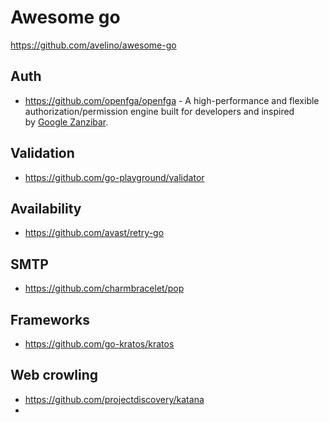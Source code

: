 # Awesome go

https://github.com/avelino/awesome-go

## Auth
- https://github.com/openfga/openfga  - A high-performance and flexible authorization/permission engine built for developers and inspired by [Google Zanzibar](https://research.google/pubs/pub48190/).



## Validation
- https://github.com/go-playground/validator 



## Availability
- https://github.com/avast/retry-go


## SMTP
- https://github.com/charmbracelet/pop


## Frameworks
- https://github.com/go-kratos/kratos


## Web crowling
- https://github.com/projectdiscovery/katana
- 
